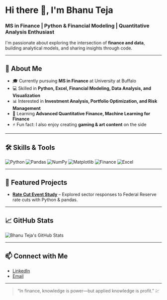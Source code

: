 # Hi there 👋, I'm Bhanu Teja

### MS in Finance | Python & Financial Modeling | Quantitative Analysis Enthusiast

I'm passionate about exploring the intersection of **finance and data**, building analytical models, and sharing insights through code.  

---

## 🚀 About Me
- 🎓 Currently pursuing **MS in Finance** at University at Buffalo  
- 💻 Skilled in **Python, Excel, Financial Modeling, Data Analysis, and Visualization**  
- 📊 Interested in **Investment Analysis, Portfolio Optimization, and Risk Management**  
- 🌱 Learning **Advanced Quantitative Finance, Machine Learning for Finance**  
- ⚡ Fun fact: I also enjoy creating **gaming & art content** on the side  

---

## 🛠 Skills & Tools
![Python](https://img.shields.io/badge/Python-3776AB?style=for-the-badge&logo=python&logoColor=white)
![Pandas](https://img.shields.io/badge/Pandas-150458?style=for-the-badge&logo=pandas&logoColor=white)
![NumPy](https://img.shields.io/badge/NumPy-013243?style=for-the-badge&logo=numpy&logoColor=white)
![Matplotlib](https://img.shields.io/badge/Matplotlib-EE0000?style=for-the-badge&logo=matplotlib&logoColor=white)
![Finance](https://img.shields.io/badge/Finance-2bbc8a?style=for-the-badge)
![Excel](https://img.shields.io/badge/Excel-217346?style=for-the-badge&logo=microsoft-excel&logoColor=white)

---

## 📂 Featured Projects
- **[Rate Cut Event Study](https://github.com/Bhanu-Teja-Dunna/Fedrate_cut_analysis)** – Explored sector responses to Federal Reserve rate cuts with Python & pandas.  


---

## 📈 GitHub Stats
![Bhanu Teja's GitHub Stats](https://github-readme-stats.vercel.app/api?username=yourusername&show_icons=true&theme=radical)

---

## 📫 Connect with Me
- [LinkedIn](https://www.linkedin.com/in/bhanu-teja-dunna)
- [Email](mailto:dunnabhanutej@gmail.com)

---

> “In finance, knowledge is power—but applied knowledge is profit.” 💹
